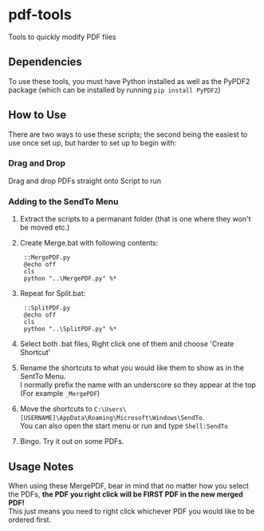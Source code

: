 # pdf-tools
Tools to quickly modify PDF files

## Dependencies
To use these tools, you must have Python installed as well as the PyPDF2 package (which can be installed by running `pip install PyPDF2`)

## How to Use

There are two ways to use these scripts; the second being the easiest to use once set up, but harder to set up to begin with:

### Drag and Drop
Drag and drop PDFs straight onto Script to run

### Adding to the SendTo Menu

1. Extract the scripts to a permanant folder (that is one where they won't be moved etc.)

2. Create Merge.bat with following contents:

        ::MergePDF.py
        @echo off
        cls
        python "..\MergePDF.py" %*

3. Repeat for Split.bat:

        ::SplitPDF.py
        @echo off
        cls
        python "..\SplitPDF.py" %*

4. Select both .bat files, Right click one of them and choose 'Create Shortcut'

5. Rename the shortcuts to what you would like them to show as in the SentTo Menu.  
I normally prefix the name with an underscore so they appear at the top (For example `_MergePDF`)

6. Move the shortcuts to `C:\Users\[USERNAME]\AppData\Roaming\Microsoft\Windows\SendTo`.  
You can also open the start menu or run and type `Shell:SendTo`

7. Bingo. Try it out on some PDFs.

## Usage Notes
When using these MergePDF, bear in mind that no matter how you select the PDFs, **the PDF you right click will be FIRST PDF in the new merged PDF!**  
This just means you need to right click whichever PDF you would like to be ordered first.